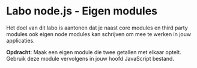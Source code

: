 # Labo node.js - Eigen modules

Het doel van dit labo is aantonen dat je naast core modules en third party modules ook eigen node modules kan schrijven om mee te werken in jouw applicaties.

**Opdracht**: Maak een eigen module die twee getallen met elkaar optelt. Gebruik deze module vervolgens in jouw hoofd JavaScript bestand.